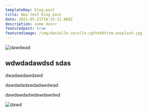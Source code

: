 ```yaml
---
templateKey: blog-post
title: New test blog post
date: 2021-05-21T18:35:21.068Z
description: some descr
featuredpost: true
featuredimage: /img/danielle-cerullo-cqfnt66ttzm-unsplash.jpg
---
```

![dawdwad](/img/danielle-cerullo-cqfnt66ttzm-unsplash.jpg "wadawdwd")

## wdwdadawdsd sdas

dwadawdawdawd

dawdadadawdadawdwad

dawdawdadwdawdawdwd

![dawd](/img/facebook.svg "adwad")